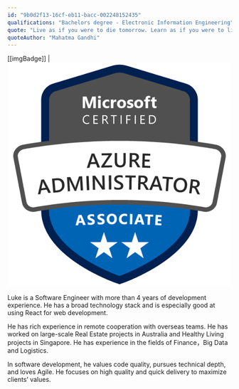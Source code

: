 ```yaml
---
id: "9b0d2f13-16cf-eb11-bacc-002248152435"
qualifications: "Bachelors degree - Electronic Information Engineering"
quote: "Live as if you were to die tomorrow. Learn as if you were to live forever."
quoteAuthor: "Mahatma Gandhi"
---
```


[[imgBadge]]
| ![Microsoft Certified: Azure Administrator Associate](../badges/Certification-microsoft-azure-administrator-associate.png)

Luke is a Software Engineer with more than 4 years of development experience. He has a broad technology stack and is especially good at using React for web development.

He has rich experience in remote cooperation with overseas teams. He has worked on large-scale Real Estate projects in Australia and Healthy Living projects in Singapore. He has experience in the fields of Finance，Big Data and Logistics.

In software development, he values code quality, pursues technical depth, and loves Agile. He focuses on high quality and quick delivery to maximize clients’ values.
